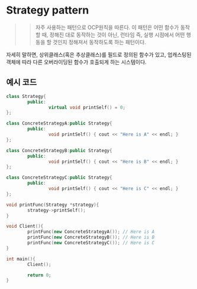 # Strategy pattern
>> 자주 사용하는 패턴으로 OCP원칙을 따른다. 이 패턴은 어떤 함수가 동작할 때, 정해진 대로 동작하는 것이 아닌, 런타임 즉, 실행 시점에서 어떤 행동을 할 것인지 정해져서 동작하도록 하는 패턴이다.

자세히 말하면, 상위클래스(혹은 추상클래스)를 필드로 정의된 함수가 있고, 업캐스팅된 객체에 따라 다른 오버라이딩된 함수가 호출되게 하는 시스템이다.

## 예시 코드
```cpp
class Strategy{
        public:
                virtual void printSelf() = 0;
};

class ConcreteStrategyA:public Strategy{
        public:
                void printSelf() { cout << "Here is A" << endl; }
};

class ConcreteStrategyB:public Strategy{
        public:
                void printSelf() { cout << "Here is B" << endl; }
};

class ConcreteStrategyC:public Strategy{
        public:
                void printSelf() { cout << "Here is C" << endl; }
};

void printFunc(Strategy *strategy){
        strategy->printSelf();
}

void Client(){
        printFunc(new ConcreteStrategyA()); // Here is A
        printFunc(new ConcreteStrategyB()); // Here is B
        printFunc(new ConcreteStrategyC()); // Here is C
}

int main(){
        Client();

        return 0;
}
```